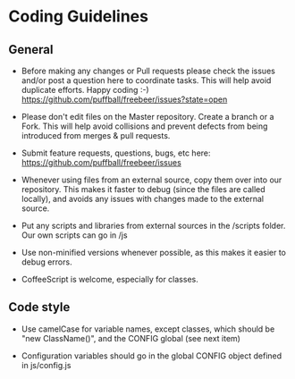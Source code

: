 Coding Guidelines
========

General
-------------

* Before making any changes or Pull requests please check the issues and/or post a question here to coordinate tasks. This will help avoid duplicate efforts. Happy coding :-)
https://github.com/puffball/freebeer/issues?state=open

* Please don't edit files on the Master repository. Create a branch or a Fork. This will help avoid collisions and prevent defects from being introduced from merges & pull requests.

* Submit feature requests, questions, bugs, etc here:
https://github.com/puffball/freebeer/issues

* Whenever using files from an external source, copy them over into our repository. This makes it faster to debug (since the files are called locally), and avoids any issues with changes made to the external source.

* Put any scripts and libraries from external sources in the /scripts folder. Our own scripts can go in /js

* Use non-minified versions whenever possible, as this makes it easier to debug errors.

* CoffeeScript is welcome, especially for classes.

Code style
-------------
* Use camelCase for variable names, except classes, which should be "new ClassName()", and the CONFIG global (see next item)

* Configuration variables should go in the global CONFIG object defined in js/config.js

